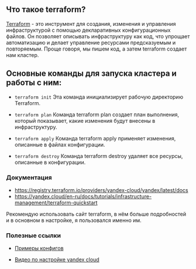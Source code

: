 ## Что такое terraform?

[Terraform](https://www.terraform.io/) - это инструмент для создания, изменения и управления инфраструктурой с помощью декларативных конфигурационных файлов. Он позволяет описывать инфраструктуру как код, что упрощает автоматизацию и делает управление ресурсами предсказуемым и повторяемым. Проще говоря, мы пишем код, а затем terraform создает нам кластер.

## Основные команды для запуска кластера и работы с ним:

- `terraform init`
Эта команда инициализирует рабочую директорию Terraform.

- `terraform plan`
Команда terraform plan создает план выполнения, который показывает, какие изменения будут внесены в инфраструктуру.

- `terraform apply`
Команда terraform apply применяет изменения, описанные в файлах конфигурации.

- `terraform destroy`
Команда terraform destroy удаляет все ресурсы, описанные в конфигурации.

### Документация
- https://registry.terraform.io/providers/yandex-cloud/yandex/latest/docs
- https://yandex.cloud/en-ru/docs/tutorials/infrastructure-management/terraform-quickstart

Рекомендую использовать сайт terraform, в нём больше подробностей и в основном в настройке, я пользовался именно им.


### Полезные ссылки
- [Примеры конфигов](https://github.com/terraform-yc-modules/terraform-yc-kubernetes)

- [Видео по настройке yandex cloud](https://youtu.be/y1eqR0xL1ZI?si=06fCzdWU0L6vGtZZ)

